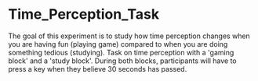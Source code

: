 # Time_Perception_Task
The goal of this experiment is to study how time perception changes when you are having fun (playing game) compared to when you are doing something tedious (studying). 
Task on time perception with a 'gaming block' and a 'study block'. During both blocks, participants will have to press a key when they believe 30 seconds has passed. 
